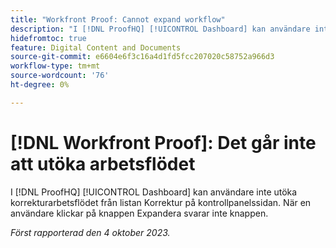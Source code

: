 ```yaml
---
title: "Workfront Proof: Cannot expand workflow"
description: "I [!DNL ProofHQ] [!UICONTROL Dashboard] kan användare inte utöka korrekturarbetsflödet från listan Korrektur på kontrollpanelssidan. När en användare klickar på knappen Expandera svarar inte knappen."
hidefromtoc: true
feature: Digital Content and Documents
source-git-commit: e6604e6f3c16a4d1fd5fcc207020c58752a966d3
workflow-type: tm+mt
source-wordcount: '76'
ht-degree: 0%

---
```



# [!DNL Workfront Proof]: Det går inte att utöka arbetsflödet

<!--Won't fix, live until Proof deprecated-->

I [!DNL ProofHQ] [!UICONTROL Dashboard] kan användare inte utöka korrekturarbetsflödet från listan Korrektur på kontrollpanelssidan. När en användare klickar på knappen Expandera svarar inte knappen.

_Först rapporterad den 4 oktober 2023._
